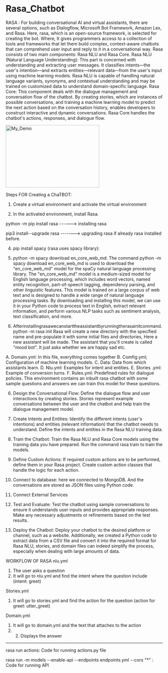 # Rasa_Chatbot
RASA :
For building conversational AI and virtual assistants, there are several options, such as Dialogflow, Microsoft Bot Framework, Amazon Lex, and Rasa.
Here, rasa, which is an open-source framework, is selected for creating the bot. Where, It gives programmers access to a collection of tools and frameworks that let them build complex, context-aware chatbots that can comprehend user input and reply to it in a conversational way.
Rasa consists of two main components: Rasa NLU and Rasa Core.
Rasa NLU (Natural Language Understanding): This part is concerned with understanding and extracting user messages. It classifies intents—the user's intention—and extracts entities—relevant data—from the user's input using machine learning models. Rasa NLU is capable of handling natural language variants, synonyms, and contextual understanding and may be trained on customized data to understand domain-specific language.
Rasa Core: This component deals with the dialogue management and conversation flow of the chatbot. By creating stories, which are instances of possible conversations, and training a machine learning model to predict the next action based on the conversation history, enables developers to construct interactive and dynamic conversations. Rasa Core handles the chatbot's actions, responses, and dialogue flow.

<img src="https://github.com/indrajanambiar/rasa_chatbot/blob/master/chatbot.png" alt="My_Demo" width="300" height="200">

Steps FOR Creating a ChaTBOT:

1. Create a virtual environment and activate the virtual environment

2. In the activated environment, install Rasa.

python -m pip install rasa ------> installing rasa

pip3 install--upgrade rasa -------> upgrading rasa if already rasa installed before.

4. pip install spacy (rasa uses spacy library):

5. python -m spacy download en_core_web_md:
The command python -m spacy download en_core_web_md is used to download the "en_core_web_md" model for the spaCy natural language processing library.
The "en_core_web_md" model is a medium-sized model for English language processing, which includes word vectors, named entity recognition, part-of-speech tagging, dependency parsing, and other linguistic features. This model is trained on a large corpus of web text and is designed to handle a wide range of natural language processing tasks.
By downloading and installing this model, we can use it in your Python code to process text in English, extract relevant information, and perform various NLP tasks such as sentiment analysis, text classification, and more.

6. Afterinstallingrasawecanstarttheassistantbyrunningtherasainitcommand. python -m rasa init
Rasa will create a new directory with the specified name and pre-populate it with some initial files and directories, Here a new assistant will be made. The assistant that you'll create is called "mood bot". It just asks whether we are happy sad etc.


 
A. Domain.yml: In this file, everything comes together
B. Comfig.yml; Configuration of machine learning models.
C. Data: Data from which assistants learn.
D. Nlu.yml: Examples for intent and entities.
E. Stories .yml: Example of conversion turns.
F. Rules.yml: Predefined rules for dialogue policies.
This environment contains an inbuilt rasa chatbot with some sample questions and answers we can train this model for these questions.

6. Design the Conversational Flow: Define the dialogue flow and user interactions by creating stories. Stories represent example conversations between the user and the chatbot and help train the dialogue management model.

7. Create Intents and Entities: Identify the different intents (user's intentions) and entities (relevant information) that the chatbot needs to understand. Define the intents and entities in the Rasa NLU training data.

8. Train the Chatbot: Train the Rasa NLU and Rasa Core models using the training data you have prepared. Run the command rasa train to train the models.

9. Define Custom Actions: If required custom actions are to be performed, define them in your Rasa project. Create custom action classes that handle the logic for each action. 

10. Connect to database: here we connected to MongoDB. And the conversations are stored as JSON files using Python code.

11. Connect External Services

12. Test and Evaluate: Test the chatbot using sample conversations to ensure it understands user inputs and provides appropriate responses. Make any necessary adjustments or refinements based on the test results.

13. Deploy the Chatbot: Deploy your chatbot to the desired platform or channel, such as a website.
Additionally, we created a Python code to extract data from a CSV file and convert it into the required format for Rasa NLU, stories, and domain files can indeed simplify the process, especially when dealing with large amounts of data.

WORKFLOW OF RASA
nlu.yml
1. The user asks a question
2. It will go to nlu.yml and find the intent where the question include
(intent: greet)

Stories.yml
1. It will go to stories.yml and find the action for the question (action for greet: utter_greet)

Domain.yml
1. It will go to domain.yml and the text that attaches to the action
2. 2. Displays the answer


--------------------------------------------------------------------------------------------------------------
rasa run actions: Code for running actions.py file

rasa run -m models --enable-api --endpoints endpoints.yml --cors "*"  : Code for running API

